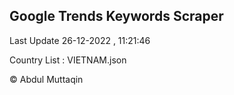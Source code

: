 

## Google Trends Keywords Scraper 
 
Last Update 26-12-2022 , 11:21:46

Country List :
VIETNAM.json



© Abdul Muttaqin 

